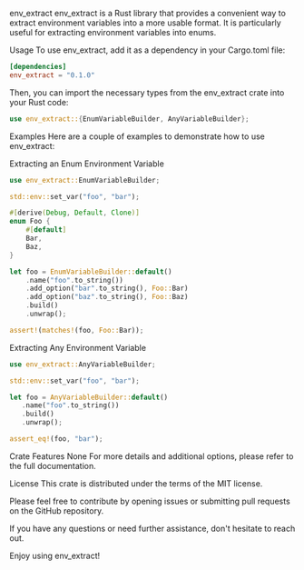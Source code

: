 env_extract
env_extract is a Rust library that provides a convenient way to extract environment variables into a more usable format. It is particularly useful for extracting environment variables into enums.

Usage
To use env_extract, add it as a dependency in your Cargo.toml file:

```toml
[dependencies]
env_extract = "0.1.0"
```

Then, you can import the necessary types from the env_extract crate into your Rust code:

```rust
use env_extract::{EnumVariableBuilder, AnyVariableBuilder};
```

Examples
Here are a couple of examples to demonstrate how to use env_extract:

Extracting an Enum Environment Variable

```rust
use env_extract::EnumVariableBuilder;

std::env::set_var("foo", "bar");

#[derive(Debug, Default, Clone)]
enum Foo {
    #[default]
    Bar,
    Baz,
}

let foo = EnumVariableBuilder::default()
    .name("foo".to_string())
    .add_option("bar".to_string(), Foo::Bar)
    .add_option("baz".to_string(), Foo::Baz)
    .build()
    .unwrap();

assert!(matches!(foo, Foo::Bar));
```

Extracting Any Environment Variable

```rust
use env_extract::AnyVariableBuilder;

std::env::set_var("foo", "bar");

let foo = AnyVariableBuilder::default()
   .name("foo".to_string())
   .build()
   .unwrap();

assert_eq!(foo, "bar");
```

Crate Features
None
For more details and additional options, please refer to the full documentation.

License
This crate is distributed under the terms of the MIT license.

Please feel free to contribute by opening issues or submitting pull requests on the GitHub repository.

If you have any questions or need further assistance, don't hesitate to reach out.

Enjoy using env_extract!
